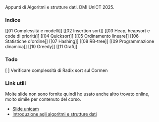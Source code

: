 Appunti di Algoritmi e strutture dati. DMI UniCT 2025.
### Indice
[[01 Complessità e modelli]]
[[02 Insertion sort]]
[[03 Heap, heapsort e code di priorità]]
[[04 Quicksort]]
[[05 Ordinamento lineare]]
[[06 Statistiche d'ordine]]
[[07 Hashing]]
[[08 RB-tree]]
[[09 Programmazione dinamica]]
[[10 Greedy]]
[[11 Grafi]]
### Todo
[ ] Verificare complessità di Radix sort sul Cormen 

### Link utili
Molte slide non sono fornite quindi ho usato anche altro trovato online, molto simile per contenuto del corso.

- [Slide unicam](https://computerscience.unicam.it/diberardini/didattica/algoritmi/2009-10/)
- [Introduzione agli algoritmi e strutture dati](https://www.libraccio.it/libro/9788838665158/thomas-h.-cormen-charles-e.-leiserson-ronald-l.-rivest/introduzione-agli-algoritmi-e-strutture-dati.html)